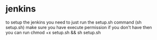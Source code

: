 # jenkins
to setup the jenkins you need to just run the setup.sh command (sh setup.sh) make sure you have execute permission if you don't have
then you can run chmod +x setup.sh && sh setup.sh

